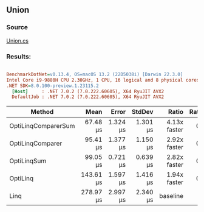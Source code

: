﻿## Union

### Source
[Union.cs](../../src/OptiLinq.Benchmark/Union.cs)

### Results:
``` ini

BenchmarkDotNet=v0.13.4, OS=macOS 13.2 (22D5038i) [Darwin 22.3.0]
Intel Core i9-9880H CPU 2.30GHz, 1 CPU, 16 logical and 8 physical cores
.NET SDK=8.0.100-preview.1.23115.2
  [Host]     : .NET 7.0.2 (7.0.222.60605), X64 RyuJIT AVX2
  DefaultJob : .NET 7.0.2 (7.0.222.60605), X64 RyuJIT AVX2


```
|              Method |      Mean |    Error |   StdDev |        Ratio | RatioSD |    Gen0 |    Gen1 |    Gen2 | Allocated |     Alloc Ratio |
|-------------------- |----------:|---------:|---------:|-------------:|--------:|--------:|--------:|--------:|----------:|----------------:|
| OptiLinqComparerSum |  67.48 μs | 1.324 μs | 1.301 μs | 4.13x faster |   0.08x |       - |       - |       - |     144 B | 3,741.111x less |
|    OptiLinqComparer |  95.41 μs | 1.377 μs | 1.150 μs | 2.92x faster |   0.04x |       - |       - |       - |      96 B | 5,611.667x less |
|         OptiLinqSum |  99.05 μs | 0.721 μs | 0.639 μs | 2.82x faster |   0.03x |       - |       - |       - |     144 B | 3,741.111x less |
|            OptiLinq | 143.61 μs | 1.597 μs | 1.416 μs | 1.94x faster |   0.03x |       - |       - |       - |     128 B | 4,208.750x less |
|                Linq | 278.97 μs | 2.997 μs | 2.340 μs |     baseline |         | 95.2148 | 95.2148 | 95.2148 |  538720 B |                 |
